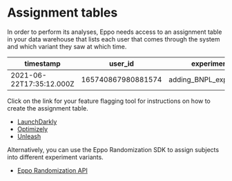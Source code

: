 # Assignment tables

In order to perform its analyses, Eppo needs access to an assignment table in your data warehouse that lists each user that comes through the system and which variant they saw at which time.

| timestamp | user_id | experiment | variation |
| --------- | ------- | ---------- | --------- |
| 2021-06-22T17:35:12.000Z | 165740867980881574 | adding_BNPL_experiment | affirm |

Click on the link for your feature flagging tool for instructions on how to create the assignment table.

- [LaunchDarkly](./assignment-table-launchdarkly)
- [Optimizely](./assignment-table-optimizely)
- [Unleash](./assignment-table-unleash)

Alternatively, you can use the Eppo Randomization SDK to assign subjects into different experiment variants.

- [Eppo Randomization API](../../feature-flagging/randomization-sdk)





